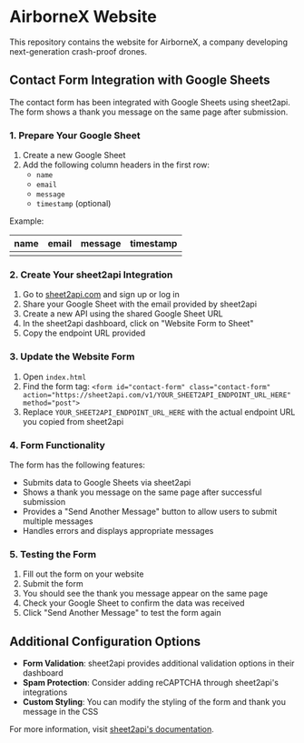 # AirborneX Website

This repository contains the website for AirborneX, a company developing next-generation crash-proof drones.

## Contact Form Integration with Google Sheets

The contact form has been integrated with Google Sheets using sheet2api. The form shows a thank you message on the same page after submission.

### 1. Prepare Your Google Sheet

1. Create a new Google Sheet
2. Add the following column headers in the first row:
   - `name`
   - `email`
   - `message`
   - `timestamp` (optional)

Example:

| name | email | message | timestamp |
|------|-------|---------|-----------|
|      |       |         |           |

### 2. Create Your sheet2api Integration

1. Go to [sheet2api.com](https://sheet2api.com/) and sign up or log in
2. Share your Google Sheet with the email provided by sheet2api
3. Create a new API using the shared Google Sheet URL
4. In the sheet2api dashboard, click on "Website Form to Sheet"
5. Copy the endpoint URL provided

### 3. Update the Website Form

1. Open `index.html`
2. Find the form tag: `<form id="contact-form" class="contact-form" action="https://sheet2api.com/v1/YOUR_SHEET2API_ENDPOINT_URL_HERE" method="post">`
3. Replace `YOUR_SHEET2API_ENDPOINT_URL_HERE` with the actual endpoint URL you copied from sheet2api

### 4. Form Functionality

The form has the following features:
- Submits data to Google Sheets via sheet2api
- Shows a thank you message on the same page after successful submission
- Provides a "Send Another Message" button to allow users to submit multiple messages
- Handles errors and displays appropriate messages

### 5. Testing the Form

1. Fill out the form on your website
2. Submit the form
3. You should see the thank you message appear on the same page
4. Check your Google Sheet to confirm the data was received
5. Click "Send Another Message" to test the form again

## Additional Configuration Options

- **Form Validation**: sheet2api provides additional validation options in their dashboard
- **Spam Protection**: Consider adding reCAPTCHA through sheet2api's integrations
- **Custom Styling**: You can modify the styling of the form and thank you message in the CSS

For more information, visit [sheet2api's documentation](https://sheet2api.com/website-form-to-google-sheets/). 
